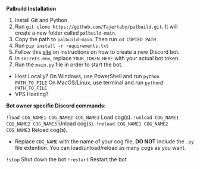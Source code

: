 **Palbuild Installation**

1. Install Git and Python
2. Run `git clone https://github.com/Tajertaby/palbuild.git`. It will create a new folder called `palbuild-main`.
3. Copy the path to `palbuild-main`. Then run `cd COPIED PATH`
4. Run `pip install -r requirements.txt`
5. Follow this [site](https://www.writebots.com/discord-bot-token/) on instructions on how to create a new Discord bot.
6. In `secrets.env`, replace `YOUR_TOKEN_HERE` with your actual bot token.
7. Run the `main.py` file in order to start the bot.
- Host Locally?
On Windows, use PowerShell and run `python PATH_TO_FILE`
On MacOS/Linux, use terminal and run `python3 PATH_TO_FILE`
- VPS Hosting?

**Bot owner specific Discord commands:**

`!load COG_NAME1 COG_NAME2 COG_NAME3` Load cog(s).
`!unload COG_NAME1 COG_NAME2 COG_NAME3` Unload cog(s).
`!reload COG_NAME1 COG_NAME2 COG_NAME3` Reload cog(s).

- Replace `COG_NAME` with the name of your cog file, **DO NOT** include the `.py` file extention. You can load/unload/reload as many cogs as you want.

`!stop` Shut down the bot
`!restart` Restart the bot
